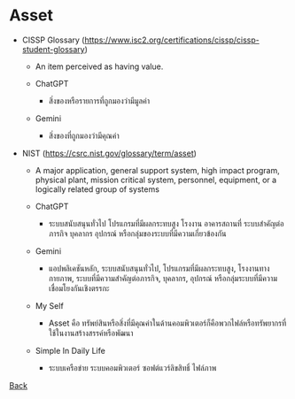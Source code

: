 # Asset
- CISSP Glossary (https://www.isc2.org/certifications/cissp/cissp-student-glossary)
  - An item perceived as having value.
    
  - ChatGPT
    - สิ่งของหรือรายการที่ถูกมองว่ามีมูลค่า
      
  - Gemini
    - สิ่งของที่ถูกมองว่ามีคุณค่า

- NIST (https://csrc.nist.gov/glossary/term/asset)
  - A major application, general support system, high impact program, physical plant, mission critical system, personnel, equipment, or a logically related group of systems
 
  - ChatGPT
    - ระบบสนับสนุนทั่วไป โปรแกรมที่มีผลกระทบสูง โรงงาน อาคารสถานที่ ระบบสำคัญต่อภารกิจ บุคลากร อุปกรณ์ หรือกลุ่มของระบบที่มีความเกี่ยวข้องกัน
 
  - Gemini
    - แอปพลิเคชันหลัก, ระบบสนับสนุนทั่วไป, โปรแกรมที่มีผลกระทบสูง, โรงงานทางกายภาพ, ระบบที่มีความสำคัญต่อภารกิจ, บุคลากร, อุปกรณ์ หรือกลุ่มระบบที่มีความเชื่อมโยงกันเชิงตรรกะ

  - My Self
    - Asset คือ ทรัพย์สินหรือสิ่งที่มีคุณค่าในด้านคอมพิวเตอร์ก็คือพวกไฟล์หรือทรัพยากรที่ใช้ในงานสร้างสรรค์หรือพัฒนา

  - Simple In Daily Life
    - ระบบเครือข่าย ระบบคอมพิวเตอร์ ซอฟต์แวร์ลิขสิทธิ์ ไฟล์ภาพ

[Back](https://6530250158.github.io/)
